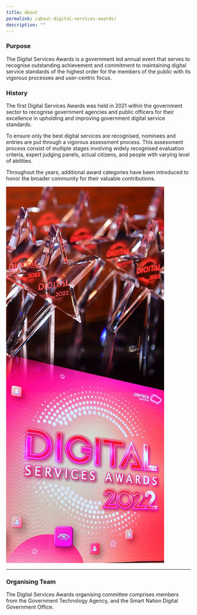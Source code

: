 ```yaml
---
title: About
permalink: /about-digital-services-awards/
description: ""
---
```

<div class="row">
  <div class="col is-8">
    <h3>Purpose</h3>
    <p>The Digital Services Awards is a government led annual event that serves to recognise outstanding achievement and commitment to maintaining digital service standards of the highest order for the members of the public with its vigorous processes and user-centric focus.</p>
    <h3>History</h3>
    <p>The first Digital Services Awards was held in 2021 within the government sector to recognise government agencies and public officers for their excellence in upholding and improving government digital service standards.</p>
			<p> To ensure only the best digital services are recognised, nominees and entries are put through a vigorous assessment process. This assessment process consist of multiple stages involving widely recognised evaluation criteria, expert judging panels, actual citizens, and people with varying level of abilities.
    </p><p>Throughout the years, additional award categories have been introduced to honor the broader community for their valuable contributions. </p>
  </div>
  <div class="col is-4"><img alt="Screen with DSA logo and trophies" src="/images/dsa_about.jpg"></div>
</div>
<hr>
<h3>Organising Team</h3>
<p>The Digital Services Awards organising committee comprises members from the Government Technology Agency, and the Smart Nation Digital Government Office.</p>
